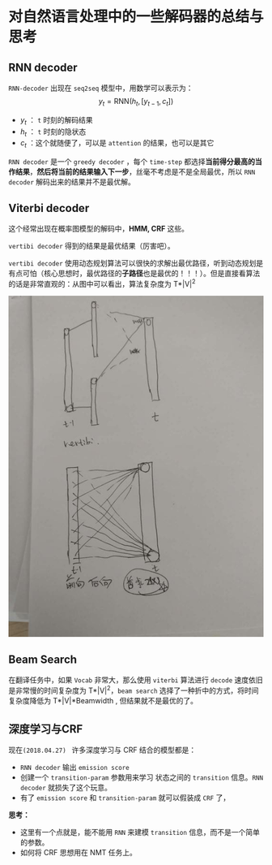 # 对自然语言处理中的一些解码器的总结与思考



## RNN decoder

`RNN-decoder` 出现在 `seq2seq` 模型中，用数学可以表示为：
$$
y_t = \text{RNN}(h_t, [y_{t-1}, c_t])
$$

* $y_t$ ： `t` 时刻的解码结果
* $h_t$ ： `t` 时刻的隐状态
* $c_t$ ：这个就随便了，可以是 `attention` 的结果，也可以是其它

`RNN decoder` 是一个 `greedy decoder` ，每个 `time-step` 都选择**当前得分最高的当作结果**，**然后将当前的结果输入下一步**，丝毫不考虑是不是全局最优，所以 `RNN decoder` 解码出来的结果并不是最优解。



## Viterbi decoder

这个经常出现在概率图模型的解码中，**HMM, CRF** 这些。

`vertibi decoder` 得到的结果是最优结果（厉害吧）。

`vertibi decoder` 使用动态规划算法可以很快的求解出最优路径，听到动态规划是有点可怕（核心思想时，最优路径的**子路径**也是最优的！！！）。但是直接看算法的话是非常直观的：从图中可以看出，算法复杂度为 $\text{T*|V|}^2$

![](../imgs/viterbi-for.jpg)



## Beam Search

在翻译任务中，如果 `Vocab` 非常大，那么使用 `viterbi` 算法进行 `decode` 速度依旧是非常慢的时间复杂度为 $\text{T*|V|}^2$，`beam search` 选择了一种折中的方式，将时间复杂度降低为 $\text{T*|V|*Beamwidth}$ , 但结果就不是最优的了。



## 深度学习与CRF

现在`(2018.04.27) ` 许多深度学习与 CRF 结合的模型都是：

* `RNN decoder` 输出 `emission score`
* 创建一个 `transition-param` 参数用来学习 状态之间的 `transition` 信息。`RNN decoder` 就损失了这个玩意。
* 有了 `emission score` 和 `transition-param` 就可以假装成 `CRF` 了，





**思考：**

* 这里有一个点就是，能不能用 `RNN` 来建模 `transition` 信息，而不是一个简单的参数。
* 如何将 CRF 思想用在 NMT 任务上。

